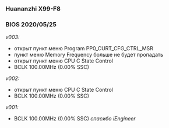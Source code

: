 ### Huananzhi X99-F8
### BIOS 2020/05/25
*v003:*
* открыт пункт меню Program PP0_CURT_CFG_CTRL_MSR
* пункт меню Memory Frequency больше не будет пропадать
* открыт пункт меню CPU C State Control
* BCLK 100.00MHz (0.00% SSC)

*v002:*
* открыт пункт меню CPU C State Control
* BCLK 100.00MHz (0.00% SSC)

*v001:*
* BCLK 100.00MHz (0.00% SSC) *спасибо iEngineer*
